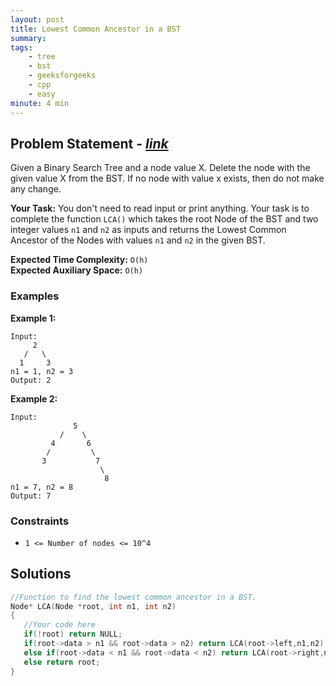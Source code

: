 ```yaml
---
layout: post
title: Lowest Common Ancestor in a BST             
summary:
tags:
    - tree
    - bst
    - geeksforgeeks
    - cpp
    - easy
minute: 4 min
---
```


## Problem Statement - [*link*](https://practice.geeksforgeeks.org/problems/lowest-common-ancestor-in-a-bst/0/?t)  

Given a Binary Search Tree and a node value X. Delete the node with the given value X from the BST. If no node with value x exists, then do not make any change. 


**Your Task:** 
You don't need to read input or print anything. Your task is to complete the function `LCA()` which takes the root Node of the BST and two integer values `n1` and `n2` as inputs and returns the Lowest Common Ancestor of the Nodes with values `n1` and `n2` in the given BST. 


**Expected Time Complexity:** `O(h)`      
**Expected Auxiliary Space:** `O(h)`  

### Examples

**Example 1:**   
```
Input:
     2
   /   \
  1     3
n1 = 1, n2 = 3
Output: 2
```


**Example 2:**   
```
Input:
              5
           /    \
         4       6
        /         \
       3           7
                    \
                     8
n1 = 7, n2 = 8
Output: 7
```


### Constraints

+ `1 <= Number of nodes <= 10^4`

## Solutions

```cpp
//Function to find the lowest common ancestor in a BST. 
Node* LCA(Node *root, int n1, int n2)
{
   //Your code here
   if(!root) return NULL;
   if(root->data > n1 && root->data > n2) return LCA(root->left,n1,n2);
   else if(root->data < n1 && root->data < n2) return LCA(root->right,n1,n2);
   else return root;
}
```

